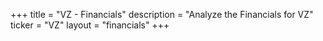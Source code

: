 +++
title = "VZ - Financials"
description = "Analyze the Financials for VZ"
ticker = "VZ"
layout = "financials"
+++

